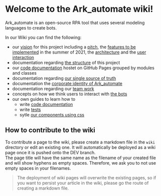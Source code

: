# Welcome to the Ark_automate wiki!

Ark_automate is an open-source RPA tool that uses several modeling languages to create bots.

In our Wiki you can find the following:

- our [vision](https://github.com/bptlab/ark_automate/wiki/Vision-for-Ark-automate) for this project including a [pitch](https://github.com/bptlab/ark_automate/wiki/Vision-for-Ark-automate#Pitch), the [features to be implemented](https://github.com/bptlab/ark_automate/wiki/Vision-for-Ark-automate#Until-summer-2021-we-want-to-implement-a-first-working-web-app-for-our-use-case) in the summer of 2021, the [architecture](https://github.com/bptlab/ark_automate/wiki/Vision-for-Ark-automate#Architecture) and the [user interaction](https://github.com/bptlab/ark_automate/wiki/Vision-for-Ark-automate#Using-Ark_automate)
- documentation regarding [the structure](https://github.com/bptlab/ark_automate/wiki/Documentation-Folder-structure) of this project
- our [code documentation](https://github.com/bptlab/ark_automate/wiki/Documentation-Folder-structure) hostet on GitHub Pages grouped by modules and classes
- documentation regarding [our single source of truth](https://github.com/bptlab/ark_automate/wiki/Documentation-single-source-of-truth)
- documentation the [corporate identity of Ark_automate](https://github.com/bptlab/ark_automate/wiki/Documentation-Corporate-Identity)
- documentation regarding our [team work](https://github.com/bptlab/ark_automate/wiki/Team-Scrum-process)
- concepts on how we think users to interact with [the bots](https://github.com/bptlab/ark_automate/wiki/concept-Starting-and-orchestrating-Bots)
- our own guides to learn how to
  - write [code documentation](https://github.com/bptlab/ark_automate/wiki/How-to-write-code-documentation)
  - write [tests](https://github.com/bptlab/ark_automate/wiki/How-to-write-tests)
  - sytle [our components using css](https://github.com/bptlab/ark_automate/wiki/How-to-style-using-css)


## How to contribute to the wiki

To contribute a page to the wiki, please create a markdown file in the `wiki` directory or edit an existing one. It will automatically be deployed as a wiki page once it is pushed onto the DEV branch.  
The page title will have the same name as the filename of your created file and will show hyphens as empty spaces. Therefore, we ask you to not use empty spaces in your filenames.

> The deployment of wiki pages will overwrite the existing pages, so if you want to persist your article in the wiki, please go the route of creating a markdown file.
